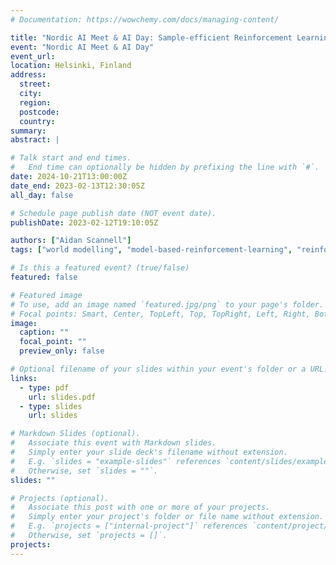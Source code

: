 ```yaml
---
# Documentation: https://wowchemy.com/docs/managing-content/

title: "Nordic AI Meet & AI Day: Sample-efficient Reinforcement Learning with Implicitly Quantized Representations"
event: "Nordic AI Meet & AI Day"
event_url:
location: Helsinki, Finland
address: 
  street:
  city:
  region:
  postcode:
  country:
summary:
abstract: |

# Talk start and end times.
#   End time can optionally be hidden by prefixing the line with `#`.
date: 2024-10-21T13:00:00Z
date_end: 2023-02-13T12:30:05Z
all_day: false

# Schedule page publish date (NOT event date).
publishDate: 2023-02-12T19:10:05Z

authors: ["Aidan Scannell"]
tags: ["world modelling", "model-based-reinforcement-learning", "reinforcement-learning", "machine-learning", "talk"]

# Is this a featured event? (true/false)
featured: false

# Featured image
# To use, add an image named `featured.jpg/png` to your page's folder. 
# Focal points: Smart, Center, TopLeft, Top, TopRight, Left, Right, BottomLeft, Bottom, BottomRight.
image:
  caption: ""
  focal_point: ""
  preview_only: false

# Optional filename of your slides within your event's folder or a URL.
links:
  - type: pdf
    url: slides.pdf
  - type: slides
    url: slides

# Markdown Slides (optional).
#   Associate this event with Markdown slides.
#   Simply enter your slide deck's filename without extension.
#   E.g. `slides = "example-slides"` references `content/slides/example-slides.md`.
#   Otherwise, set `slides = ""`.
slides: ""

# Projects (optional).
#   Associate this post with one or more of your projects.
#   Simply enter your project's folder or file name without extension.
#   E.g. `projects = ["internal-project"]` references `content/project/deep-learning/index.md`.
#   Otherwise, set `projects = []`.
projects: 
---
```

